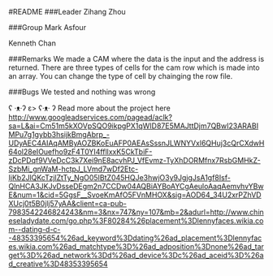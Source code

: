 #README
###Leader
Zihang Zhou

###Group
Mark Asfour

Kenneth Chan

###Remarks
We made a CAM where the data is the input and the address is returned. 
There are three types of cells for the cam row which is made into an array. 
You can change the type of cell by chainging the row file. 


###Bugs
We tested and nothing was wrong 






ʕ ·ᴥ·ʔ ε> ʕ·ᴥ· ʔ
Read more about the project here
http://www.googleadservices.com/pagead/aclk?sa=L&ai=Cm51m5kXOVpSQO9ikpgPX1qWID87E5MAJttDjm7QBwI23ARABIMPu7g1gybb3hsijkBmgAbrp_-UDyAEC4AIAqAMByAOZBKoEuAFP0AEAsSssnJLWNYVxl6QHuj3cQrCXdwH64ol28eIOuefho9zF4T0YI4ffllxxK5CkTbiF-zDcPDqf9VVeDcC3k7Xei9nE8acvhPJ_VfEvmz-TyXhDORMfnx7RsbGMHkZ-SzbMi_gnWaM-hctpJ_LVmd7wDf2Etc-IjKb2JlQKcTzjlZtTy_NgO05IBtZ045HQJe3hwjO3y9JgjgJsA1gf8Isf-QlnHCA3JKJvDsseDEgm2n7CCDw04AQBiAYBoAYCgAeuloAaqAemvhvYBwE&num=1&cid=5GgsF__SvoeKmAfO5FVnMHOX&sig=AOD64_34U2xrPZhVDXUcj0t5B0jlj57yAA&client=ca-pub-7983542246824243&nm=3&nx=747&ny=107&mb=2&adurl=http://www.chineseladydate.com/go.php%3F80284%26placement%3Dlennyfaces.wikia.com--dating-d-c--48353395654%26ad_keyword%3Ddating%26ad_placement%3Dlennyfaces.wikia.com%26ad_matchtype%3D%26ad_adposition%3Dnone%26ad_target%3D%26ad_network%3Dd%26ad_device%3Dc%26ad_aceid%3D%26ad_creative%3D48353395654
